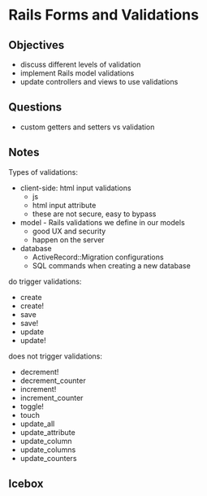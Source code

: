 # Rails Forms and Validations

## Objectives

- discuss different levels of validation
- implement Rails model validations
- update controllers and views to use validations

## Questions

- custom getters and setters vs validation

## Notes

Types of validations:

- client-side: html input validations
  - js
  - html input attribute
  - these are not secure, easy to bypass
- model - Rails validations we define in our models
  - good UX and security 
  - happen on the server
- database 
  - ActiveRecord::Migration configurations
  - SQL commands when creating a new database

do trigger validations:

- create
- create!
- save
- save!
- update
- update!

does not trigger validations:

- decrement!
- decrement_counter
- increment!
- increment_counter
- toggle!
- touch
- update_all
- update_attribute
- update_column
- update_columns
- update_counters

## Icebox